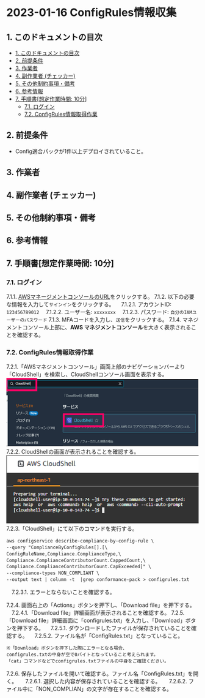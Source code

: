 <!-- omit in toc -->
# 2023-01-16  ConfigRules情報収集

## 1. このドキュメントの目次

- [1. このドキュメントの目次](#1-このドキュメントの目次)
- [2. 前提条件](#2-前提条件)
- [3. 作業者](#3-作業者)
- [4. 副作業者 (チェッカー)](#4-副作業者-チェッカー)
- [5. その他制約事項・備考](#5-その他制約事項備考)
- [6. 参考情報](#6-参考情報)
- [7. 手順書\[想定作業時間: 10分\]](#7-手順書想定作業時間-10分)
  - [7.1. ログイン](#71-ログイン)
  - [7.2. ConfigRules情報取得作業](#72-configrules情報取得作業)

## 2. 前提条件

- Config適合パックが1件以上デプロイされていること。

## 3. 作業者

## 4. 副作業者 (チェッカー)

## 5. その他制約事項・備考

## 6. 参考情報

## 7. 手順書[想定作業時間: 10分]

### 7.1. ログイン

7.1.1. [AWSマネージメントコンソールのURL](https://console.aws.amazon.com/console/home)をクリックする。
7.1.2. 以下の必要な情報を入力して`サインイン`をクリックする。
　7.1.2.1. アカウントID: `123456789012`
　7.1.2.2. ユーザー名: `xxxxxxxx`
　7.1.2.3. パスワード: `自分のIAMユーザーのパスワード`
7.1.3. MFAコードを入力し、`送信`をクリックする。
7.1.4. マネジメントコンソール上部に、**AWS マネジメントコンソール**を大きく表示されることを確認する。

### 7.2. ConfigRules情報取得作業

7.2.1.「AWSマネジメントコンソール」画面上部のナビゲーションバーより「CloudShell」を検索し、CloudShellコンソール画面を表示する。  
![ConfigRules情報収集](./image/ConfigRules情報収集001.png)
7.2.2. CloudShellの画面が表示されることを確認する。  
![ConfigRules情報収集](./image/ConfigRules情報収集002.png)
7.2.3.「CloudShell」にて以下のコマンドを実行する。  

```txt
aws configservice describe-compliance-by-config-rule \
--query "ComplianceByConfigRules[].[\
ConfigRuleName,Compliance.ComplianceType,\
Compliance.ComplianceContributorCount.CappedCount,\
Compliance.ComplianceContributorCount.CapExceeded]" \
--compliance-types NON_COMPLIANT \
--output text | column -t  |grep conformance-pack > configrules.txt
```  

　7.2.3.1. エラーとならないことを確認する。  

7.2.4. 画面右上の「Actions」ボタンを押下し、「Download file」を押下する。
　7.2.4.1.「Download file」詳細画面が表示されることを確認する。
7.2.5.「Download file」詳細画面に「configrules.txt」を入力し、「Download」ボタンを押下する。
　7.2.5.1. ダウンロードしたファイルが保存されていることを確認する。
　7.2.5.2. ファイル名が「ConfigRules.txt」となっていること。
  
  ```txt
  ※「Download」ボタンを押下した際にエラーとなる場合、  
  configrules.txtの中身が空で0バイトとなっていること考えられます。  
  「cat」コマンドなどでconfigrules.txtファイルの中身をご確認ください。
  ```

7.2.6. 保存したファイルを開いて確認する。ファイル名「ConfigRules.txt」を開く。
　 7.2.6.1. 選択した内容が保存されていることを確認する。
　 7.2.6.2. ファイル中に「NON_COMPLIAN」の文字が存在することを確認する。

